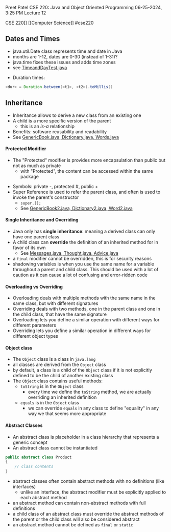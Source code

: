 Preet Patel
CSE 220: Java and Object Oriented Programming
06-25-2024, 3:25 PM
Lecture 12

CSE 220]]
[[Computer Science]]
#cse220

## Dates and Times

- java.util.Date class represents time and date in Java
- months are 1-12, dates are 0-30 (instead of 1-31)?
- java.time fixes these issues and adds time zones
- see <u>TimeandDayTest.java</u>
* Duration times: 
``` java
<dur> = Duration.between(<t1>, <t2>).toMillis()
```

## Inheritance
- Inheritance allows to derive a new class from an existing one
- A child is a more specific version of the parent
	- this is an *is-a* relationship
- Benefits: software reusability and readability
- See <u>GenericBook.java, Dictionary.java, Words.java </u>

#### Protected Modifier
- The "Protected" modifier is provides more encapsulation than public but not as much as private
	- with "Protected", the content can be accessed within the same package

* Symbols: private -, protected #, public + 
* Super Reference is used to refer the parent class, and often is used to invoke the parent's constructor
	* `super.();`
	* See <u>GenericBook2.java, Dictionary2.java, Word2.java</u>


#### Single Inheritance and Overriding
* Java only has **single inheritance**: meaning a derived class can only have one parent class
* A child class can **override** the definition of an inherited method for in favor of its own
	* See <u>Messages.java, Thought.java, Advice.java</u>
* a `final` modifier cannot be overridden, this is for security reasons
* shadowing variables is when you use the same name for a variable throughout a parent and child class. This should be used with a lot of caution as it can cause a lot of confusing and error-ridden code

#### Overloading vs Overriding
* Overloading deals with multiple methods with the same name in the same class, but with different signatures
* Overriding deals with two methods, one in the parent class and one in the child class, that have the same signature
* Overloading lets you define a similar operation with different ways for different parameters
* Overriding lets you define a similar operation in different ways for different object types


#### Object class
* The `Object` class is a class in `java.lang`
* all classes are derived from the `Object` class
* by default, a class is a child of the `Object` class if it is not explicitly defined to be the child of another existing class
* The `Object` class contains useful methods:
	* `toString` is in the `Object` class
		* every time we define the `toString` method, we are actually overriding an inherited definition
	* `equals` is in the `Object` class
		* we can override `equals` in any class to define "equality" in any way we that seems more appropriate


#### Abstract Classes
* An abstract class is placeholder in a class hierarchy that represents a generic concept
* An abstract class cannot be instantiated
``` java
public abstract class Product 
{
	// class contents
}
```
- abstract classes often contain abstract methods with no definitions (like interfaces)
	- unlike an interface, the abstract modifier must be explicitly applied to each abstract method
- an abstract method can contain non-abstract methods with full definitions
- a child class of an abstract class must override the abstract methods of the parent or the child class will also be considered abstract
- an abstract method cannot be defined as `final` or `static`

